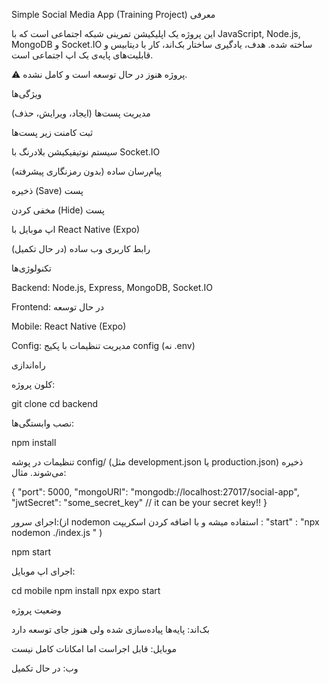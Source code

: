 Simple Social Media App (Training Project)
معرفی

این پروژه یک اپلیکیشن تمرینی شبکه اجتماعی است که با JavaScript, Node.js, MongoDB و Socket.IO ساخته شده.
هدف، یادگیری ساختار بک‌اند، کار با دیتابیس و قابلیت‌های پایه‌ی یک اپ اجتماعی است.

⚠️ پروژه هنوز در حال توسعه است و کامل نشده.

ویژگی‌ها

مدیریت پست‌ها (ایجاد، ویرایش، حذف)

ثبت کامنت زیر پست‌ها

سیستم نوتیفیکیشن بلادرنگ با Socket.IO

پیام‌رسان ساده (بدون رمزنگاری پیشرفته)

ذخیره (Save) پست

مخفی کردن (Hide) پست

اپ موبایل با React Native (Expo)

رابط کاربری وب ساده (در حال تکمیل)

تکنولوژی‌ها

Backend: Node.js, Express, MongoDB, Socket.IO

Frontend: در حال توسعه

Mobile: React Native (Expo)

Config: مدیریت تنظیمات با پکیج config (نه .env)

راه‌اندازی

کلون پروژه:

git clone <repo-url>
cd backend


نصب وابستگی‌ها:

npm install


تنظیمات در پوشه config/ (مثل development.json یا production.json) ذخیره می‌شوند.
مثال:

{
  "port": 5000,
  "mongoURI": "mongodb://localhost:27017/social-app",
  "jwtSecret": "some_secret_key" // it can be your secret key!!
}


اجرای سرور:(از nodemon استفاده میشه و با اضافه کردن اسکریپت : "start" : "npx nodemon ./index.js " )

npm start


اجرای اپ موبایل:

cd mobile
npm install
npx expo start

وضعیت پروژه

بک‌اند: پایه‌ها پیاده‌سازی شده ولی هنوز جای توسعه دارد

موبایل: قابل اجراست اما امکانات کامل نیست

وب: در حال تکمیل
